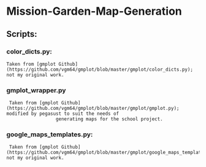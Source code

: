 # Mission-Garden-Map-Generation

## Scripts:
  ### color_dicts.py:
    Taken from [gmplot Github](https://github.com/vgm64/gmplot/blob/master/gmplot/color_dicts.py); not my original work.
  ### gmplot_wrapper.py
     Taken from [gmplot Github](https://github.com/vgm64/gmplot/blob/master/gmplot/gmplot.py); modified by pegasust to suit the needs of
                      generating maps for the school project.
  ### google_maps_templates.py:
     Taken from [gmplot Github](https://github.com/vgm64/gmplot/blob/master/gmplot/google_maps_templates.py); not my original work.
  
